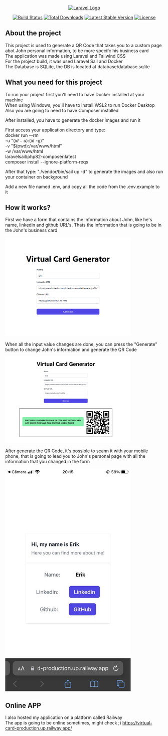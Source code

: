 <p align="center"><a href="https://laravel.com" target="_blank"><img src="https://raw.githubusercontent.com/laravel/art/master/logo-lockup/5%20SVG/2%20CMYK/1%20Full%20Color/laravel-logolockup-cmyk-red.svg" width="400" alt="Laravel Logo"></a></p>

<p align="center">
<a href="https://github.com/laravel/framework/actions"><img src="https://github.com/laravel/framework/workflows/tests/badge.svg" alt="Build Status"></a>
<a href="https://packagist.org/packages/laravel/framework"><img src="https://img.shields.io/packagist/dt/laravel/framework" alt="Total Downloads"></a>
<a href="https://packagist.org/packages/laravel/framework"><img src="https://img.shields.io/packagist/v/laravel/framework" alt="Latest Stable Version"></a>
<a href="https://packagist.org/packages/laravel/framework"><img src="https://img.shields.io/packagist/l/laravel/framework" alt="License"></a>
</p>

## About the project

This project is used to generate a QR Code that takes you to a custom page abot John personal information, to be more specifc his business card<br>
The application was made using Laravel and Tailwind CSS<br>
For the project build, it was used Laravel Sail and Docker<br>
The Database is SQLite, the DB is located at database/database.sqlite

## What you need for this project

To run your project first you'll need to have Docker installed at your machine <br>
When using Windows, you'll have to install WSL2 to run Docker Desktop<br>
Also you are going to need to have Composer installed

After installed, you have to generate the docker images and run it

First access your application directory and type:<br>
docker run --rm \
-u "$(id -u):$(id -g)" \
-v "$(pwd):/var/www/html" \
-w /var/www/html \
laravelsail/php82-composer:latest \
composer install --ignore-platform-reqs

After that type: "./vendor/bin/sail up -d" to generate the images and also run your container on background

Add a new file named .env, and copy all the code from the .env.example to it

## How it works?

First we have a form that contains the information about John, like he's name, linkedin and github URL's. Thats the information that is going to be in the John's business card

<img src="/public/images/virtual-card-form.png" width="400" alt="form">

When all the input value changes are done, you can press the "Generate" button to change John's information and generate the QR Code

<img src="/public/images/qrcode.png" width="400" alt="qrcode">

After generate the QR Code, it's possible to scann it with your mobile phone, that is going to lead you to John's personal page with all the information that you changed in the form

<img src="/public/images/business-card.jpg" width="400" alt="card">

## Online APP

I also hosted my application on a platform called Railway<br>
The app is going to be online sometimes, might check ;)
https://virtual-card-production.up.railway.app/
